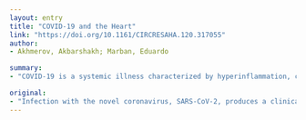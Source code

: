 ```yaml
---
layout: entry
title: "COVID-19 and the Heart"
link: "https://doi.org/10.1161/CIRCRESAHA.120.317055"
author:
- Akhmerov, Akbarshakh; Marban, Eduardo

summary:
- "COVID-19 is a systemic illness characterized by hyperinflammation, cytokine storm and elevations of cardiac injury biomarkers. In this rapidly moving field, this review was comprehensive as of April 3, 2020. The novel coronavirus, SARS-CoV-2, produces a clinical syndrome known as COV-2. Here we review what is known about the pathophysiology of the disease and its cardiovascular manifestations and emerging therapeutic prospects."

original:
- "Infection with the novel coronavirus, SARS-CoV-2, produces a clinical syndrome known as COVID-19. When severe, COVID-19 is a systemic illness characterized by hyperinflammation, cytokine storm and elevations of cardiac injury biomarkers. Here we review what is known about the pathophysiology of COVID-19, its cardiovascular manifestations, and emerging therapeutic prospects. In this rapidly moving field, this review was comprehensive as of April 3, 2020."
---
```


